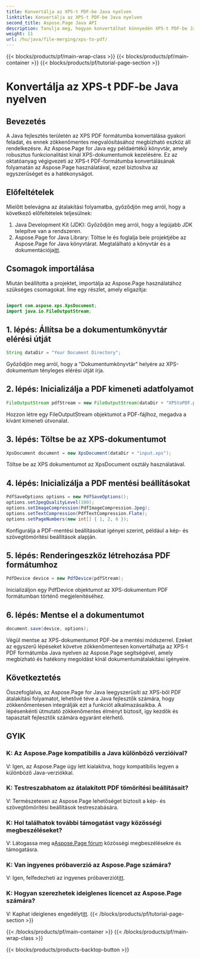 ```yaml
---
title: Konvertálja az XPS-t PDF-be Java nyelven
linktitle: Konvertálja az XPS-t PDF-be Java nyelven
second_title: Aspose.Page Java API
description: Tanulja meg, hogyan konvertálhat könnyedén XPS-t PDF-be Java nyelven az Aspose.Page segítségével. Kövesse lépésenkénti útmutatónkat a hatékony dokumentumátalakítás érdekében.
weight: 11
url: /hu/java/file-merging/xps-to-pdf/
---
```


{{< blocks/products/pf/main-wrap-class >}}
{{< blocks/products/pf/main-container >}}
{{< blocks/products/pf/tutorial-page-section >}}

# Konvertálja az XPS-t PDF-be Java nyelven

## Bevezetés
A Java fejlesztés területén az XPS PDF formátumba konvertálása gyakori feladat, és ennek zökkenőmentes megvalósításához megbízható eszköz áll rendelkezésre. Az Aspose.Page for Java egy példaértékű könyvtár, amely robusztus funkcionalitást kínál XPS-dokumentumok kezelésére. Ez az oktatóanyag végigvezeti az XPS-t PDF-formátumba konvertálásának folyamatán az Aspose.Page használatával, ezzel biztosítva az egyszerűséget és a hatékonyságot.
## Előfeltételek
Mielőtt belevágna az átalakítási folyamatba, győződjön meg arról, hogy a következő előfeltételek teljesülnek:
1. Java Development Kit (JDK): Győződjön meg arról, hogy a legújabb JDK telepítve van a rendszeren.
2.  Aspose.Page for Java Library: Töltse le és foglalja bele projektjébe az Aspose.Page for Java könyvtárat. Megtalálható a könyvtár és a dokumentációja[itt](https://reference.aspose.com/page/java/).
## Csomagok importálása
Miután beállította a projektet, importálja az Aspose.Page használatához szükséges csomagokat. Íme egy részlet, amely eligazítja:
```java

import com.aspose.xps.XpsDocument;
import java.io.FileOutputStream;
```
## 1. lépés: Állítsa be a dokumentumkönyvtár elérési útját
```java
String dataDir = "Your Document Directory";
```
Győződjön meg arról, hogy a "Dokumentumkönyvtár" helyére az XPS-dokumentum tényleges elérési útját írja.
## 2. lépés: Inicializálja a PDF kimeneti adatfolyamot
```java
FileOutputStream pdfStream = new FileOutputStream(dataDir + "XPStoPDF.pdf");
```
Hozzon létre egy FileOutputStream objektumot a PDF-fájlhoz, megadva a kívánt kimeneti útvonalat.
## 3. lépés: Töltse be az XPS-dokumentumot
```java
XpsDocument document = new XpsDocument(dataDir + "input.xps");
```
Töltse be az XPS dokumentumot az XpsDocument osztály használatával.
## 4. lépés: Inicializálja a PDF mentési beállításokat
```java
PdfSaveOptions options = new PdfSaveOptions();
options.setJpegQualityLevel(100);
options.setImageCompression(PdfImageCompression.Jpeg);
options.setTextCompression(PdfTextCompression.Flate);
options.setPageNumbers(new int[] { 1, 2, 6 });
```
Konfigurálja a PDF-mentési beállításokat igényei szerint, például a kép- és szövegtömörítési beállítások alapján.
## 5. lépés: Renderingeszköz létrehozása PDF formátumhoz
```java
PdfDevice device = new PdfDevice(pdfStream);
```
Inicializáljon egy PdfDevice objektumot az XPS-dokumentum PDF formátumban történő megjelenítéséhez.
## 6. lépés: Mentse el a dokumentumot
```java
document.save(device, options);
```
Végül mentse az XPS-dokumentumot PDF-be a mentési módszerrel.
Ezeket az egyszerű lépéseket követve zökkenőmentesen konvertálhatja az XPS-t PDF formátumba Java nyelven az Aspose.Page segítségével, amely megbízható és hatékony megoldást kínál dokumentumátalakítási igényeire.
## Következtetés
Összefoglalva, az Aspose.Page for Java leegyszerűsíti az XPS-ből PDF átalakítási folyamatot, lehetővé téve a Java fejlesztők számára, hogy zökkenőmentesen integrálják ezt a funkciót alkalmazásaikba. A lépésenkénti útmutató zökkenőmentes élményt biztosít, így kezdők és tapasztalt fejlesztők számára egyaránt elérhető.
## GYIK
### K: Az Aspose.Page kompatibilis a Java különböző verzióival?
V: Igen, az Aspose.Page úgy lett kialakítva, hogy kompatibilis legyen a különböző Java-verziókkal.
### K: Testreszabhatom az átalakított PDF tömörítési beállításait?
V: Természetesen az Aspose.Page lehetőséget biztosít a kép- és szövegtömörítési beállítások testreszabására.
### K: Hol találhatok további támogatást vagy közösségi megbeszéléseket?
 V: Látogassa meg a[Aspose.Page fórum](https://forum.aspose.com/c/page/39) közösségi megbeszélésekre és támogatásra.
### K: Van ingyenes próbaverzió az Aspose.Page számára?
 V: Igen, felfedezheti az ingyenes próbaverziót[itt](https://releases.aspose.com/).
### K: Hogyan szerezhetek ideiglenes licencet az Aspose.Page számára?
 V: Kaphat ideiglenes engedélyt[itt](https://purchase.aspose.com/temporary-license/).
{{< /blocks/products/pf/tutorial-page-section >}}

{{< /blocks/products/pf/main-container >}}
{{< /blocks/products/pf/main-wrap-class >}}

{{< blocks/products/products-backtop-button >}}

